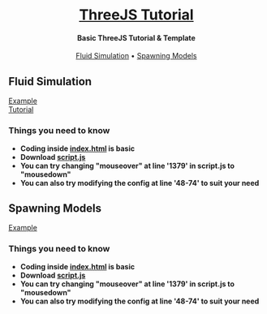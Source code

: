 <h1 align="center">
  <a href="https://github.com/MrShameer/ThreeJS-Tutorial">ThreeJS Tutorial</a>
  <br>
</h1>

<h4 align="center">Basic ThreeJS Tutorial & Template</h4>

<p align="center">
  <a href="#fluid-simulation">Fluid Simulation</a>
  •
  <a href="#spawning-model">Spawning Models</a>
</p>


## Fluid Simulation
[Example](https://mrshameer.github.io/ThreeJS-Tutorial/FluidSimulation/)
<br>
[Tutorial](https://mrshameer.github.io/ThreeJS-Tutorial/FluidSimulation/tutorial.html)

### Things you need to know
- **Coding inside [index.html](https://github.com/MrShameer/ThreeJS-Tutorial/blob/main/FluidSimulation/index.html) is basic**
- **Download [script.js](https://github.com/MrShameer/ThreeJS-Tutorial/blob/main/FluidSimulation/script.js)**
- **You can try changing "mouseover" at line '1379' in script.js to "mousedown"**
- **You can also try modifying the config at line '48-74' to suit your need**


## Spawning Models
[Example](https://mrshameer.github.io/ThreeJS-Tutorial/SpawningModels/)

### Things you need to know
- **Coding inside [index.html](https://github.com/MrShameer/ThreeJS-Tutorial/blob/main/FluidSimulation/index.html) is basic**
- **Download [script.js](https://github.com/MrShameer/ThreeJS-Tutorial/blob/main/FluidSimulation/script.js)**
- **You can try changing "mouseover" at line '1379' in script.js to "mousedown"**
- **You can also try modifying the config at line '48-74' to suit your need**

